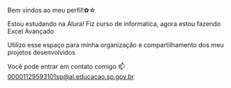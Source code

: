 Bem vindos ao meu perfil!✿☆

Estou estudando na Alura!
Fiz curso de informatica, agora estou fazendo Excel Avançado

Utilizo esse espaço para minha organização e compartilhamento dos meu projetos desenvolvidos

Você pode entrar em contato comigo 📫
00001129593101sp@al.educacao.sp.gov.br

